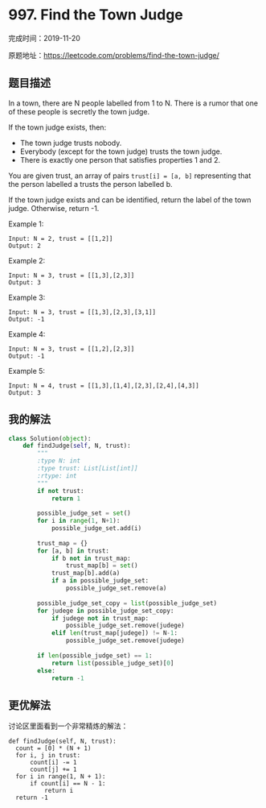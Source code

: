 # 997. Find the Town Judge

完成时间：2019-11-20

原题地址：https://leetcode.com/problems/find-the-town-judge/

## 题目描述

In a town, there are N people labelled from 1 to N.  There is a rumor that one of these people is secretly the town judge.

If the town judge exists, then:
- The town judge trusts nobody.
- Everybody (except for the town judge) trusts the town judge.
- There is exactly one person that satisfies properties 1 and 2.

You are given trust, an array of pairs `trust[i] = [a, b]` representing that the person labelled a trusts the person labelled b.

If the town judge exists and can be identified, return the label of the town judge.  Otherwise, return -1.

Example 1:
```
Input: N = 2, trust = [[1,2]]
Output: 2
```

Example 2:
```
Input: N = 3, trust = [[1,3],[2,3]]
Output: 3
```

Example 3:
```
Input: N = 3, trust = [[1,3],[2,3],[3,1]]
Output: -1
```

Example 4:
```
Input: N = 3, trust = [[1,2],[2,3]]
Output: -1
```

Example 5:
```
Input: N = 4, trust = [[1,3],[1,4],[2,3],[2,4],[4,3]]
Output: 3
```

## 我的解法
```python
class Solution(object):
    def findJudge(self, N, trust):
        """
        :type N: int
        :type trust: List[List[int]]
        :rtype: int
        """
        if not trust:
            return 1
        
        possible_judge_set = set()
        for i in range(1, N+1):
            possible_judge_set.add(i)
        
        trust_map = {}
        for [a, b] in trust:
            if b not in trust_map:
                trust_map[b] = set()
            trust_map[b].add(a)
            if a in possible_judge_set:
                possible_judge_set.remove(a)
        
        possible_judge_set_copy = list(possible_judge_set)
        for judege in possible_judge_set_copy:
            if judege not in trust_map:
                possible_judge_set.remove(judege)
            elif len(trust_map[judege]) != N-1:
                possible_judge_set.remove(judege)
        
        if len(possible_judge_set) == 1:
            return list(possible_judge_set)[0]
        else:
            return -1
```

## 更优解法
讨论区里面看到一个非常精炼的解法：
```
def findJudge(self, N, trust):
  count = [0] * (N + 1)
  for i, j in trust:
      count[i] -= 1
      count[j] += 1
  for i in range(1, N + 1):
      if count[i] == N - 1:
          return i
  return -1
```